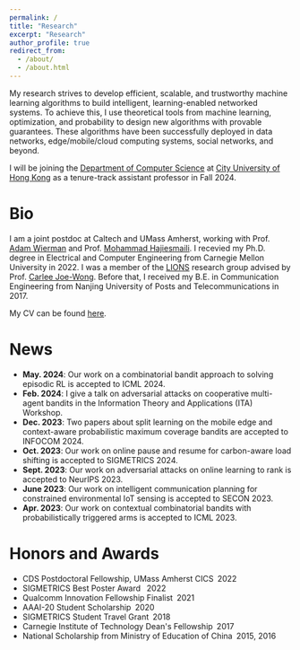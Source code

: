 ```yaml
---
permalink: /
title: "Research"
excerpt: "Research"
author_profile: true
redirect_from: 
  - /about/
  - /about.html
---
```

My research strives to develop efficient, scalable, and trustworthy machine learning algorithms to build intelligent, learning-enabled networked systems. To achieve this, I  use theoretical tools from machine learning, optimization, and probability to design new algorithms with provable guarantees. These algorithms have been successfully deployed in data networks, edge/mobile/cloud computing systems, social networks, and beyond.

I will be joining the [Department of Computer Science](https://www.cs.cityu.edu.hk) at [City University of Hong Kong](https://www.cityu.edu.hk) as a tenure-track assistant professor in Fall 2024.


Bio
======
I am a joint postdoc at Caltech and UMass Amherst, working with Prof. [Adam Wierman](https://adamwierman.com/) and Prof. [Mohammad Hajiesmaili](https://groups.cs.umass.edu/hajiesmaili/). I recevied my Ph.D. degree in Electrical and Computer Engineering from Carnegie Mellon University in 2022. I was a member of the [LIONS](https://research.ece.cmu.edu/lions/index.html) research group advised by Prof. [Carlee Joe-Wong](https://www.andrew.cmu.edu/user/cjoewong/). Before that, I received my B.E. in Communication Engineering from Nanjing University of Posts and Telecommunications in 2017.

My CV can be found [here](https://drive.google.com/file/d/1SYAuP3JsD7LUFYkGSaZVcpL7Za5O7AYH/view?usp=sharing).


News
======
- **May. 2024**: Our work on a combinatorial bandit approach to solving episodic RL is accepted to ICML 2024.
- **Feb. 2024**: I give a talk on adversarial attacks on cooperative multi-agent bandits in the Information Theory and Applications (ITA) Workshop.
- **Dec. 2023**: Two papers about split learning on the mobile edge and context-aware probabilistic maximum coverage bandits are accepted to INFOCOM 2024.
- **Oct. 2023**: Our work on online pause and resume for carbon-aware load shifting is accepted to SIGMETRICS 2024.
- **Sept. 2023**: Our work on adversarial attacks on online learning to rank is accepted to NeurIPS 2023.
- **June 2023**: Our work on intelligent communication planning for constrained environmental IoT sensing is accepted to SECON 2023.
- **Apr. 2023**: Our work on contextual combinatorial bandits with probabilistically triggered arms is accepted to ICML 2023.

Honors and Awards
======
- CDS Postdoctoral Fellowship, UMass Amherst CICS&ensp;2022
- SIGMETRICS Best Poster Award &ensp;2022
- Qualcomm Innovation Fellowship Finalist&ensp;2021
- AAAI-20 Student Scholarship&ensp;2020
- SIGMETRICS Student Travel Grant&ensp;2018
- Carnegie Institute of Technology Dean's Fellowship&ensp;2017
- National Scholarship from Ministry of Education of China&ensp;2015, 2016